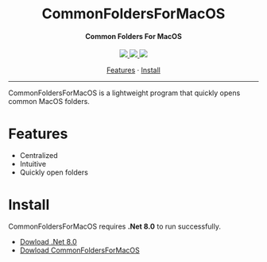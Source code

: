 <h1 align="center">CommonFoldersForMacOS</h1>
<h4 align="center">Common Folders For MacOS</h4>

<p align="center">
  <a href="https://opensource.org/licenses/MIT">
    <img src="http://img.shields.io/badge/License-MIT%20License-1e90ff.svg"/>
  </a>
  <a href="https://dotnet.microsoft.com">
    <img src="http://img.shields.io/badge/.Net-8.0-1e90ff.svg"/>
  </a>
  <a href="https://avaloniaui.net">
    <img src="http://img.shields.io/badge/Avalonia-11.1-1e90ff.svg"/>
  </a>
</p>

<p align="center">
  <a href="#features">Features</a> ·
  <a href="#install">Install</a>
</p>

---

CommonFoldersForMacOS is a lightweight program that quickly opens common MacOS folders.

# Features

- Centralized
- Intuitive
- Quickly open folders

# Install

CommonFoldersForMacOS requires **.Net 8.0** to run successfully.

- [Dowload .Net 8.0](https://dotnet.microsoft.com/zh-cn/download/dotnet/latest/runtime)
- [Dowload CommonFoldersForMacOS](https://github.com/suoyukii/CommonFoldersForMacOS/releases)
